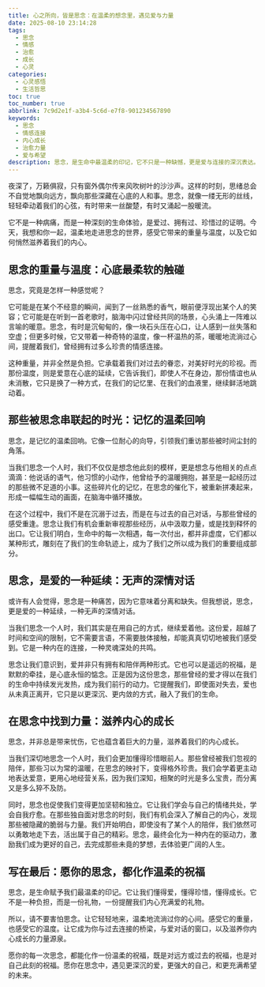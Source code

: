 ```yaml
---
title: 心之所向，皆是思念：在温柔的想念里，遇见爱与力量
date: 2025-08-10 23:14:28
tags:
  - 思念
  - 情感
  - 治愈
  - 成长
  - 心灵
categories:
  - 心灵感悟
  - 生活哲思
toc: true
toc_number: true
abbrlink: 7c9d2e1f-a3b4-5c6d-e7f8-901234567890
keywords:
  - 思念
  - 情感连接
  - 内心成长
  - 治愈力量
  - 爱与希望
description: 思念，是生命中最温柔的印记，它不只是一种缺憾，更是爱与连接的深沉表达。这篇文章将带你走进思念的内心世界，感受它带来的温暖、力量与成长，学会如何在想念中找到治愈与希望。
---
```


夜深了，万籁俱寂，只有窗外偶尔传来风吹树叶的沙沙声。这样的时刻，思绪总会不自觉地飘向远方，飘向那些深藏在心底的人和事。思念，就像一缕无形的丝线，轻轻牵动着我们的心弦，有时带来一丝酸楚，有时又涌起一股暖流。

它不是一种病痛，而是一种深刻的生命体验，是爱过、拥有过、珍惜过的证明。今天，我想和你一起，温柔地走进思念的世界，感受它带来的重量与温度，以及它如何悄然滋养着我们的内心。

## 思念的重量与温度：心底最柔软的触碰

思念，究竟是怎样一种感觉呢？

它可能是在某个不经意的瞬间，闻到了一丝熟悉的香气，眼前便浮现出某个人的笑容；它可能是在听到一首老歌时，脑海中闪过曾经共同的场景，心头涌上一阵难以言喻的暖意。思念，有时是沉甸甸的，像一块石头压在心口，让人感到一丝失落和空虚；但更多时候，它又带着一种奇特的温度，像一杯温热的茶，暖暖地流淌过心间，提醒着我们，曾经拥有过多么珍贵的情感连接。

这种重量，并非全然是负担。它承载着我们对过去的眷恋，对美好时光的珍视。而那份温度，则是爱意在心底的延续，它告诉我们，即使人不在身边，那份情谊也从未消散，它只是换了一种方式，在我们的记忆里、在我们的血液里，继续鲜活地跳动着。

## 那些被思念串联起的时光：记忆的温柔回响

思念，是记忆的温柔回响。它像一位耐心的向导，引领我们重访那些被时间尘封的角落。

当我们思念一个人时，我们不仅仅是想念他此刻的模样，更是想念与他相关的点点滴滴：他说话的语气，他习惯的小动作，他曾给予的温暖拥抱，甚至是一起经历过的那些微不足道的小事。这些碎片化的记忆，在思念的催化下，被重新拼凑起来，形成一幅幅生动的画面，在脑海中循环播放。

在这个过程中，我们不是在沉溺于过去，而是在与过去的自己对话，与那些曾经的感受重逢。思念让我们有机会重新审视那些经历，从中汲取力量，或是找到释怀的出口。它让我们明白，生命中的每一次相遇，每一次付出，都并非虚度，它们都以某种形式，雕刻在了我们的生命轨迹上，成为了我们之所以成为我们的重要组成部分。

## 思念，是爱的一种延续：无声的深情对话

或许有人会觉得，思念是一种痛苦，因为它意味着分离和缺失。但我想说，思念，更是爱的一种延续，一种无声的深情对话。

当我们思念一个人时，我们其实是在用自己的方式，继续爱着他。这份爱，超越了时间和空间的限制，它不需要言语，不需要肢体接触，却能真真切切地被我们感受到。它是一种内在的连接，一种灵魂深处的共鸣。

思念让我们意识到，爱并非只有拥有和陪伴两种形式。它也可以是遥远的祝福，是默默的牵挂，是心底永恒的惦念。正是因为这份思念，那些曾经的爱才得以在我们的生命中持续发光发热，成为我们前行的动力。它提醒我们，即使面对失去，爱也从未真正离开，它只是以更深沉、更内敛的方式，融入了我们的生命。

## 在思念中找到力量：滋养内心的成长

思念，并非总是带来忧伤，它也蕴含着巨大的力量，滋养着我们的内心成长。

当我们深切地思念一个人时，我们会更加懂得珍惜眼前人。那些曾经被我们忽视的陪伴，那些习以为常的温暖，在思念的映衬下，变得格外珍贵。我们会学着更主动地表达爱意，更用心地经营关系，因为我们深知，相聚的时光是多么宝贵，而分离又是多么猝不及防。

同时，思念也促使我们变得更加坚韧和独立。它让我们学会与自己的情绪共处，学会自我疗愈。在那些独自面对思念的时刻，我们有机会深入了解自己的内心，发现那些被隐藏的脆弱与力量。我们开始明白，即使没有了某个人的陪伴，我们依然可以勇敢地走下去，活出属于自己的精彩。思念，最终会化为一种内在的驱动力，激励我们成为更好的自己，去完成那些未竟的梦想，去体验更广阔的人生。

## 写在最后：愿你的思念，都化作温柔的祝福

思念，是生命赋予我们最温柔的印记。它让我们懂得爱，懂得珍惜，懂得成长。它不是一种负担，而是一份礼物，一份提醒我们内心充满爱的礼物。

所以，请不要害怕思念。让它轻轻地来，温柔地流淌过你的心间。感受它的重量，也感受它的温度。让它成为你与过去连接的桥梁，与爱对话的窗口，以及滋养你内心成长的力量源泉。

愿你的每一次思念，都能化作一份温柔的祝福，既是对远方或过去的祝福，也是对自己此刻的祝福。愿你在思念中，遇见更深沉的爱，更强大的自己，和更充满希望的未来。